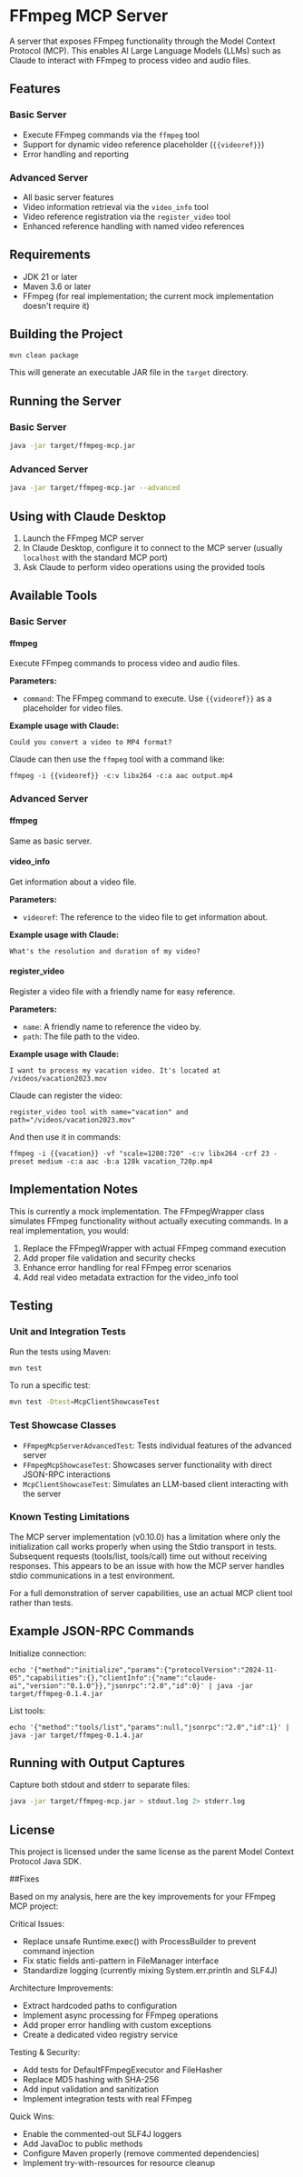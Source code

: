 # FFmpeg MCP Server

A server that exposes FFmpeg functionality through the Model Context Protocol (MCP). This enables AI Large Language Models (LLMs) such as Claude to interact with FFmpeg to process video and audio files.

## Features

### Basic Server
- Execute FFmpeg commands via the `ffmpeg` tool
- Support for dynamic video reference placeholder (`{{videoref}}`)
- Error handling and reporting

### Advanced Server
- All basic server features
- Video information retrieval via the `video_info` tool
- Video reference registration via the `register_video` tool
- Enhanced reference handling with named video references

## Requirements

- JDK 21 or later
- Maven 3.6 or later
- FFmpeg (for real implementation; the current mock implementation doesn't require it)

## Building the Project

```bash
mvn clean package
```

This will generate an executable JAR file in the `target` directory.

## Running the Server

### Basic Server

```bash
java -jar target/ffmpeg-mcp.jar
```

### Advanced Server

```bash
java -jar target/ffmpeg-mcp.jar --advanced
```

## Using with Claude Desktop

1. Launch the FFmpeg MCP server
2. In Claude Desktop, configure it to connect to the MCP server (usually `localhost` with the standard MCP port)
3. Ask Claude to perform video operations using the provided tools

## Available Tools

### Basic Server

#### ffmpeg

Execute FFmpeg commands to process video and audio files.

**Parameters:**
- `command`: The FFmpeg command to execute. Use `{{videoref}}` as a placeholder for video files.

**Example usage with Claude:**
```
Could you convert a video to MP4 format?
```

Claude can then use the `ffmpeg` tool with a command like:
```
ffmpeg -i {{videoref}} -c:v libx264 -c:a aac output.mp4
```

### Advanced Server

#### ffmpeg

Same as basic server.

#### video_info

Get information about a video file.

**Parameters:**
- `videoref`: The reference to the video file to get information about.

**Example usage with Claude:**
```
What's the resolution and duration of my video?
```

#### register_video

Register a video file with a friendly name for easy reference.

**Parameters:**
- `name`: A friendly name to reference the video by.
- `path`: The file path to the video.

**Example usage with Claude:**
```
I want to process my vacation video. It's located at /videos/vacation2023.mov
```

Claude can register the video:
```
register_video tool with name="vacation" and path="/videos/vacation2023.mov"
```

And then use it in commands:
```
ffmpeg -i {{vacation}} -vf "scale=1280:720" -c:v libx264 -crf 23 -preset medium -c:a aac -b:a 128k vacation_720p.mp4
```

## Implementation Notes

This is currently a mock implementation. The FFmpegWrapper class simulates FFmpeg functionality without actually executing commands. In a real implementation, you would:

1. Replace the FFmpegWrapper with actual FFmpeg command execution
2. Add proper file validation and security checks
3. Enhance error handling for real FFmpeg error scenarios
4. Add real video metadata extraction for the video_info tool

## Testing

### Unit and Integration Tests

Run the tests using Maven:

```bash
mvn test
```

To run a specific test:

```bash
mvn test -Dtest=McpClientShowcaseTest
```

### Test Showcase Classes

- `FFmpegMcpServerAdvancedTest`: Tests individual features of the advanced server
- `FFmpegMcpShowcaseTest`: Showcases server functionality with direct JSON-RPC interactions
- `McpClientShowcaseTest`: Simulates an LLM-based client interacting with the server

### Known Testing Limitations

The MCP server implementation (v0.10.0) has a limitation where only the initialization call works properly when using the Stdio transport in tests. Subsequent requests (tools/list, tools/call) time out without receiving responses. This appears to be an issue with how the MCP server handles stdio communications in a test environment.

For a full demonstration of server capabilities, use an actual MCP client tool rather than tests.

## Example JSON-RPC Commands

Initialize connection:
```
echo '{"method":"initialize","params":{"protocolVersion":"2024-11-05","capabilities":{},"clientInfo":{"name":"claude-ai","version":"0.1.0"}},"jsonrpc":"2.0","id":0}' | java -jar target/ffmpeg-0.1.4.jar
```

List tools:
```
echo '{"method":"tools/list","params":null,"jsonrpc":"2.0","id":1}' | java -jar target/ffmpeg-0.1.4.jar
```

## Running with Output Captures

Capture both stdout and stderr to separate files:

```bash
java -jar target/ffmpeg-mcp.jar > stdout.log 2> stderr.log
```

## License

This project is licensed under the same license as the parent Model Context Protocol Java SDK.



##Fixes

Based on my analysis, here are the key improvements for your FFmpeg MCP project:

Critical Issues:
- Replace unsafe Runtime.exec() with ProcessBuilder to prevent command injection
- Fix static fields anti-pattern in FileManager interface
- Standardize logging (currently mixing System.err.println and SLF4J)

Architecture Improvements:
- Extract hardcoded paths to configuration
- Implement async processing for FFmpeg operations
- Add proper error handling with custom exceptions
- Create a dedicated video registry service

Testing & Security:
- Add tests for DefaultFFmpegExecutor and FileHasher
- Replace MD5 hashing with SHA-256
- Add input validation and sanitization
- Implement integration tests with real FFmpeg

Quick Wins:
- Enable the commented-out SLF4J loggers
- Add JavaDoc to public methods
- Configure Maven properly (remove commented dependencies)
- Implement try-with-resources for resource cleanup

